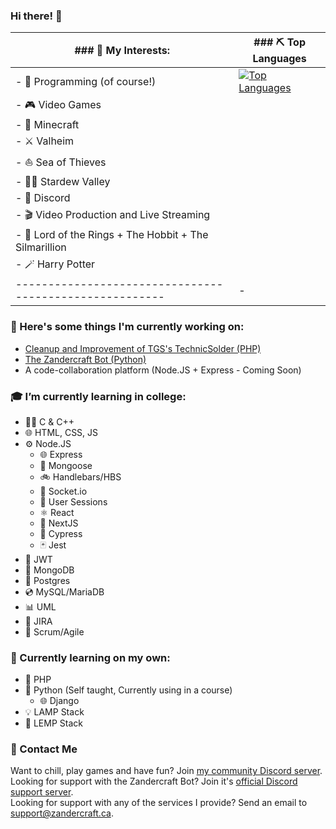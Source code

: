 ### Hi there! 👋

| ### 🤔 My Interests:                                    | ### ⛏️ Top Languages |
| ------------------------------------------------------- | - |
| - 🔨 Programming (of course!)                           | [![Top Languages](https://github-readme-stats.vercel.app/api/top-langs/?username=ZandercraftGanes&theme=dark)](https://github.com/anuraghazra/github-readme-stats) |
| - 🎮 Video Games                                        |  |
|   - 🌳 Minecraft                                        |  |
|   - ⚔️ Valheim                                          |  |
|   - ⛵ Sea of Thieves                                   |  |
|   - 👨‍🌾 Stardew Valley                                   |  |
| - 💬 Discord                                            |  |
| - 🎬 Video Production and Live Streaming                |  |
| - 💍 Lord of the Rings + The Hobbit + The Silmarillion  |  |
| - 🪄 Harry Potter                                       |  |
| ------------------------------------------------------- | - |


### 🔭 Here's some things I'm currently working on:  
- [Cleanup and Improvement of TGS's TechnicSolder (PHP)](https://github.com/ZandercraftGames/TechnicSolder)  
- [The Zandercraft Bot (Python)](https://zandercraft.ca/en/docs/zandercraft-bot/)
- A code-collaboration platform (Node.JS + Express - Coming Soon)

### 🎓 I’m currently learning in college:  
- 👨‍💻 C & C++  
- 🌐 HTML, CSS, JS  
- ⚙️ Node.JS  
  - 🌐 Express  
  - 📃 Mongoose  
  - 🚲 Handlebars/HBS  
  - 🔌 Socket.io  
  - 📛 User Sessions  
  - ⚛️ React  
  - 🔼 NextJS  
  - 🌲 Cypress  
  - 🃏 Jest
- 🔐 JWT  
- 📃 MongoDB  
- 💽 Postgres  
- 💿 MySQL/MariaDB  
- 📊 UML  
- 📃 JIRA
- 💼 Scrum/Agile

### 🌱 Currently learning on my own:  
- 🐘 PHP  
- 🐍 Python (Self taught, Currently using in a course)  
  - 🌐 Django  
- 💡 LAMP Stack  
- 🧩 LEMP Stack

### 📨 Contact Me  
Want to chill, play games and have fun? Join [my community Discord server](https://zandercraft.ca/discord).  
Looking for support with the Zandercraft Bot? Join it's [official Discord support server](https://zandercraft.ca/bot).  
Looking for support with any of the services I provide? Send an email to [support@zandercraft.ca](mailto:support@zandercraft.ca).
